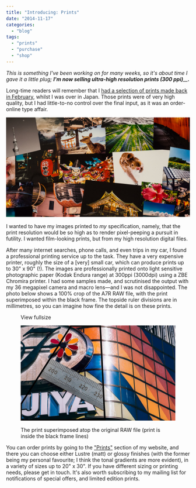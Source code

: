 ```yaml
---
title: "Introducing: Prints"
date: "2014-11-17"
categories: 
  - "blog"
tags: 
  - "prints"
  - "purchase"
  - "shop"
---
```


_This is something I've been working on for many weeks, so it's about time I gave it a little plug;_ _**I'm now selling ultra-high resolution prints (300 ppi)**__**.**_

Long-time readers will remember that I [had a selection of prints made back in February](http://www.martinirwinphotography.com/myblog/2014/2/8/prints), whilst I was over in Japan. Those prints were of very high quality, but I had little-to-no control over the final input, as it was an order-online type affair. 

![](/assets/images/047b9-image-asset.jpeg)

I wanted to have my images printed to _my_ specification, namely, that the print resolution would be so high as to render pixel-peeping a pursuit in futility. I wanted film-looking prints, but from my high resolution digital files. 

After many internet searches, phone calls, and even trips in my car, I found a professional printing service up to the task. They have a very expensive printer, roughly the size of a \[very\] small car, which can produce prints up to 30" x 90" (!). The images are professionally printed onto light sensitive photographic paper (Kodak Endura range) at 300ppi (3000dpi) using a ZBE Chromira printer. I had some samples made, and scrutinised the output with my 36 megapixel camera and macro lens—and I was not disappointed. The photo below shows a 100% crop of the A7R RAW file, with the print superimposed within the black frame. The topside ruler divisions are in millimetres, so you can imagine how fine the detail is on these prints.

<figure>

View fullsize

![The print superimposed atop the original RAW file (print is inside the black frame lines)](/assets/images/2a1a7-image-asset.jpeg)

<figcaption>



The print superimposed atop the original RAW file (print is inside the black frame lines)





</figcaption>



</figure>

You can order prints by going to the ["Prints"](/prints) section of my website, and there you can choose either Lustre (matt) or glossy finishes (with the former being my personal favourite; I think the tonal gradients are more evident), in a variety of sizes up to 20" x 30". If you have different sizing or printing needs, please get in touch. It's also worth subscribing to my mailing list for notifications of special offers, and limited edition prints.
